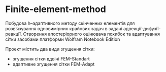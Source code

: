 # Finite-element-method
Побудова h–адаптивного методу скінченних елементів для розв’язування одновимірних крайових задач в задачі адвекції-дифузії-реакції. 
Створення апостеріорного оцінювача похибок та адаптування сітки засобами платформи Wolfram Notebook Edition


Проект містить два види згущення сітки:
- згущення сітки вдвічі FEM-Standart
- адаптивне згущення сітки FEM-Adapt
